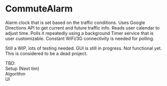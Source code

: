 # CommuteAlarm
Alarm clock that is set based on the traffic conditions. Uses Google Directions API to get current and future traffic info. Reads user calendar to adjust time. Polls it repeatedly using a background Timer service that is user customizable. Constant WiFi/3G connectivity is needed for polling.

Still a WIP, lots of testing needed. GUI is still  in progress. Not functional yet. This is considered to be a dead project.

TBD: <br/>
Setup (Next tim)<br/>
Algorithm <br/>
UI <br/>
